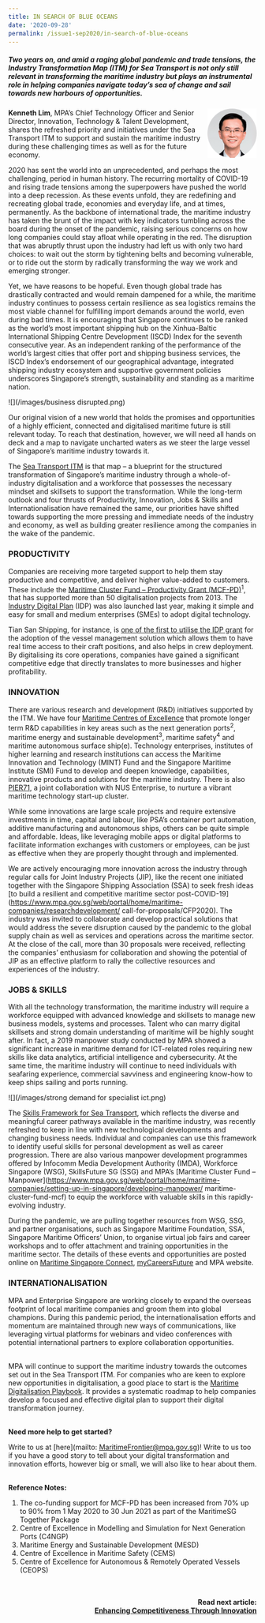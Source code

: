 ```yaml
---
title: IN SEARCH OF BLUE OCEANS
date: '2020-09-28'
permalink: /issue1-sep2020/in-search-of-blue-oceans
---
```

##### **Two years on, and amid a raging global pandemic and trade tensions, the Industry Transformation Map (ITM) for Sea Transport is not only still relevant in transforming the maritime industry but plays an instrumental role in helping companies navigate today’s sea of change and sail towards new harbours of opportunities.** 

<img align="right" width="100" height="100" src="/images/kenneth.png"> **Kenneth Lim**, MPA’s Chief Technology Officer and Senior Director, Innovation, Technology & Talent Development, shares the refreshed priority and initiatives under the Sea Transport ITM to support and sustain the maritime industry during these challenging times as well as for the future economy. 

2020 has sent the world into an unprecedented, and perhaps the most challenging, period in human history. The recurring mortality of COVID-19 and rising trade tensions among the superpowers have pushed the world into a deep recession. As these events unfold, they are redefining and recreating global trade, economies and everyday life, and
at times, permanently. As the backbone of international trade, the maritime industry has taken the brunt of the impact with key indicators tumbling across the board during the
onset of the pandemic, raising serious concerns on how long companies could stay afloat while operating in the red. The disruption that was abruptly thrust upon the industry had left us with only two hard choices: to wait out the storm by tightening belts and becoming
vulnerable, or to ride out the storm by radically transforming the way we work and emerging stronger.

Yet, we have reasons to be hopeful. Even though global trade has drastically contracted and would remain dampened for a while, the maritime industry continues to possess certain resilience as sea logistics remains the most viable channel for fulfilling import demands around the world, even during bad times. It is encouraging that Singapore
continues to be ranked as the world’s most important shipping hub on the Xinhua-Baltic International Shipping Centre Development (ISCD) Index for the seventh consecutive year. As an independent ranking of the performance of the world’s largest cities that offer port and shipping business services, the ISCD Index’s endorsement of our geographical
advantage, integrated shipping industry ecosystem and supportive government policies underscores Singapore’s strength, sustainability and standing as a maritime nation.

![](/images/business disrupted.png)

Our original vision of a new world that holds the promises and opportunities of a highly efficient, connected and digitalised maritime future is still relevant today. To reach that destination, however, we will need all hands on deck and a map to navigate uncharted waters as we steer the large vessel of Singapore’s maritime industry towards it.

The [Sea Transport ITM](https://www.mpa.gov.sg/web/portal/home/maritime-singapore/industrytransformation) is that map – a blueprint for the structured transformation of Singapore’s maritime industry through a whole-of-industry digitalisation and a workforce that possesses the necessary mindset and skillsets to support the transformation. While the long-term outlook and four thrusts of Productivity, Innovation, Jobs & Skills and Internationalisation have remained the same, our priorities have shifted towards  supporting the more pressing and immediate needs of the industry and economy, as well as building greater resilience among the companies in the wake of the pandemic.

### PRODUCTIVITY
Companies are receiving more targeted support to help them stay productive and competitive, and deliver higher value-added to customers. These include the [Maritime Cluster Fund – Productivity Grant (MCF-PD)](https://www.mpa.gov.sg/web/portal/home/maritime-companies/setting-up-in-singapore/developing-manpower/maritime-cluster-fund-mcf)<sup>1</sup>, that has supported more than 50 digitalisation projects from 2013. The [Industry Digital Plan](https://www.mpa.gov.sg/web/portal/home/maritime-companies/research-development/industry-digital-plan) (IDP) was also launched last year, making it simple and easy for small and medium enterprises (SMEs) to adopt digital technology.

Tian San Shipping, for instance, is [one of the first to utilise the IDP grant](/issue1-sep2020/stepping-up-to-digitalisation) for the adoption of the vessel management solution which allows them to have real time access to their craft positions, and also helps in crew deployment. By digitalising its core operations,
companies have gained a significant competitive edge that directly translates to more businesses and higher profitability.

### INNOVATION
There are various research and development (R&D) initiatives supported by the ITM. We have four [Maritime Centres of Excellence](https://www.maritimeinstitute.sg/Programmes-Initiatives?tabs=smicoe#tabs2) that promote longer term R&D capabilities in key areas such as the next generation ports<sup>2</sup>, maritime energy and sustainable development<sup>3</sup>, maritime safety<sup>4</sup> and maritime autonomous surface ship(e). Technology enterprises, institutes of higher learning and research institutions can access the Maritime Innovation and Technology (MINT) Fund and the Singapore Maritime Institute (SMI) Fund to develop and deepen knowledge, capabilities, innovative products and solutions for the maritime industry. There is also [PIER71](https://www.pier71.sg/), a joint collaboration with NUS Enterprise, to nurture a vibrant maritime technology start-up cluster.

While some innovations are large scale projects and require extensive investments in time, capital and labour, like PSA’s container port automation, additive manufacturing and autonomous ships, others can be quite simple and affordable. Ideas, like leveraging mobile apps or digital platforms to facilitate information exchanges with customers or
employees, can be just as effective when they are properly thought through and
implemented. 

We are actively encouraging more innovation across the industry through regular calls for Joint Industry Projects (JIP), like the recent one initiated together with the Singapore Shipping Association (SSA) to seek fresh ideas [to build a resilient and competitive maritime sector post-COVID-19](https://www.mpa.gov.sg/web/portal/home/maritime-companies/researchdevelopment/ call-for-proposals/CFP2020). The industry was invited to collaborate and develop practical solutions that would address the severe disruption caused by the pandemic to the global supply chain as well as services and operations across the maritime sector. At the close of the call, more than 30 proposals were received, reflecting the companies’ enthusiasm for collaboration and showing the potential of JIP as an effective platform to rally the collective resources and experiences of the industry.

### JOBS & SKILLS
With all the technology transformation, the maritime industry will require a workforce
equipped with advanced knowledge and skillsets to manage new business models, systems and processes. Talent who can marry digital skillsets and strong domain understanding of maritime will be highly sought after. In fact, a 2019 manpower study conducted by MPA showed a significant increase in maritime demand for ICT-related roles requiring new skills like data analytics, artificial intelligence and cybersecurity. At the same time, the maritime industry will continue to need individuals with seafaring experience, commercial savviness and engineering know-how to keep ships sailing and
ports running.

![](/images/strong demand for specialist ict.png)

The [Skills Framework for Sea Transport](https://www.skillsfuture.sg/skills-framework/sea-transport), which reflects the diverse and meaningful career pathways available in the maritime industry, was recently refreshed to keep in line
with new technological developments and changing business needs. Individual and companies can use this framework to identify useful skills for personal development as well as career progression. There are also various manpower development programmes offered by Infocomm Media Development Authority (IMDA), Workforce Singapore (WSG), SkillsFuture SG (SSG) and MPA’s [Maritime Cluster Fund – Manpower](https://www.mpa.gov.sg/web/portal/home/maritime-companies/setting-up-in-singapore/developing-manpower/ maritime-cluster-fund-mcf)
to equip the workforce with valuable skills in this rapidly-evolving industry.

During the pandemic, we are pulling together resources from WSG, SSG, and partner organisations, such as Singapore Maritime Foundation, SSA, Singapore Maritime Officers’ Union, to organise virtual job fairs and career workshops and to offer attachment and training opportunities in the maritime sector. The details of these events and opportunities are posted online on [Maritime Singapore Connect](https://www.maritimesgconnect.com/), [myCareersFuture](https://www.wsg.gov.sg/SGUnitedTraineeships-Trainees.html) and MPA website.

### INTERNATIONALISATION

MPA and Enterprise Singapore are working closely to expand the overseas footprint of local maritime companies and groom them into global champions. During this pandemic period, the internationalisation efforts and momentum are maintained through new
ways of communications, like leveraging virtual platforms for webinars and video conferences with potential international partners to explore collaboration opportunities.

\
MPA will continue to support the maritime industry towards the outcomes set out in the Sea Transport ITM. For companies who are keen to explore new opportunities in digitalisation, a good place to start is the [Maritime Digitalisation Playbook](https://www.mpa.gov.sg/web/portal/home/maritime-companies/research-development/maritime-digitalisationplaybook). It provides a systematic roadmap to help companies develop a focused and effective digital plan to support their digital transformation journey.

\
**Need more help to get started?** 

Write to us at [here](mailto: MaritimeFrontier@mpa.gov.sg)! Write to us too if you have a good story to tell about your digital transformation and innovation efforts, however big or small, we will also like to hear about them.

\
**Reference Notes:**
1. The co-funding support for MCF-PD has been increased from 70% up to 90% from 1 May 2020 to 30 Jun 2021 as part of the MaritimeSG Together Package
2. Centre of Excellence in Modelling and Simulation for Next Generation Ports (C4NGP)
3. Maritime Energy and Sustainable Development (MESD)
4. Centre of Excellence in Maritime Safety (CEMS) 
5. Centre of Excellence for Autonomous & Remotely Operated Vessels (CEOPS)


<br/>
<br/>
<div align="right"> 
<b> Read next article:<br/>
<a href="/issue1-sep2020/enhancing-competitiveness">Enhancing Competitiveness Through Innovation </a>